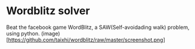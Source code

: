 # Wordblitz solver
Beat the facebook game WordBlitz, a SAW(Self-avoidading walk) problem, using python.
(image)[https://github.com/taixhi/wordblitz/raw/master/screenshot.png]
